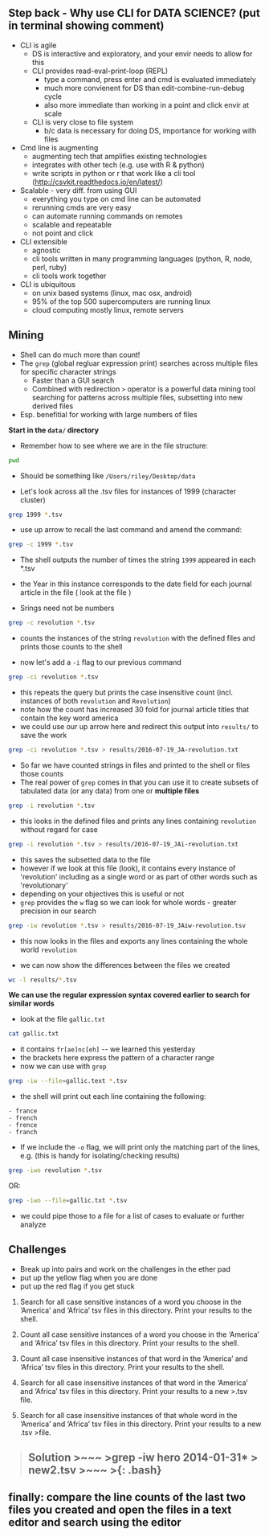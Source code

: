 ## Step back - Why use CLI for DATA SCIENCE? (put in terminal showing comment)

* CLI is agile
	* DS is interactive and exploratory, and your envir needs to allow for this
	* CLI provides read-eval-print-loop (REPL)
		* type a command, press enter and cmd is evaluated immediately
		* much more convienent for DS than edit-combine-run-debug cycle
		* also more immediate than working in a point and click envir at scale
	* CLI is very close to file system
		* b/c data is necessary for doing DS, importance for working with files
* Cmd line is augmenting
	* augmenting tech that amplifies existing technologies
	* integrates with other tech (e.g. use with R & python)
	* write scripts in python or r that work like a cli tool (http://csvkit.readthedocs.io/en/latest/)
* Scalable - very diff. from using GUI
	* everything you type on cmd line can be automated
	* rerunning cmds are very easy
	* can automate running commands on remotes
	* scalable and repeatable
	* not point and click
* CLI extensible 
	* agnostic
	* cli tools written in many programming languages (python, R, node, perl, ruby)
	* cli tools work together
* CLI is ubiquitous 
	* on unix based systems (linux, mac osx, android)
	* 95% of the top 500 supercomputers are running linux
	* cloud computing mostly linux, remote servers

## Mining 

* Shell can do much more than count! 
* The `grep` (global regluar expression print) searches across multiple files for specific character strings
  * Faster than a GUI search 
  * Combined with redirection `>` operator is a powerful data mining tool searching for patterns across multiple files, subsetting into new derived files
* Esp. benefitial for working with large numbers of files

**Start in the `data/` directory**

* Remember how to see where we are in the file structure: 

```bash
pwd
```

* Should be something like `/Users/riley/Desktop/data`

* Let's look across all the .tsv files for instances of 1999  (character cluster)

```bash
grep 1999 *.tsv
```

* use up arrow to recall the last command and amend the command: 

```bash
grep -c 1999 *.tsv
```

* The shell outputs the number of times the string `1999` appeared in each *.tsv
* the Year in this instance corresponds to the date field for each journal article in the file ( look at the file )

* Srings need not be numbers

```bash
grep -c revolution *.tsv
```

* counts the instances of the string `revolution` with the defined files and prints those counts to the shell

* now let's add a `-i` flag to our previous command

```bash
grep -ci revolution *.tsv
```

* this repeats the query but prints the case insensitive count (incl. instances of both `revolution` and `Revolution`)
* note how the count has increased 30 fold for journal article titles that contain the key word america
* we could use our up arrow here and redirect this output into `results/` to save the work

```bash
grep -ci revolution *.tsv > results/2016-07-19_JA-revolution.txt
```

* So far we have counted strings in files and printed to the shell or files those counts
* The real power of `grep` comes in that you can use it to create subsets of tabulated data (or any data) from one or **multiple files**

```bash
grep -i revolution *.tsv
```

* this looks in the defined files and prints any lines containing `revolution` without regard for case

```bash
grep -i revolution *.tsv > results/2016-07-19_JAi-revolution.txt
```

* this saves the subsetted data to the file
* however if we look at this file (look), it contains every instance of 'revolution' including as a single word or as part of other words such as 'revolutionary'
* depending on your objectives this is useful or not
* `grep` provides the `w` flag so we can look for whole words - greater precision in our search

```bash
grep -iw revolution *.tsv > results/2016-07-19_JAiw-revolution.tsv
```
* this now looks in the files and exports any lines containing the whole world `revolution`

* we can now show the differences between the files we created

```bash
wc -l results/*.tsv
```

**We can use the regular expression syntax covered earlier to search for similar words**

* look at the file `gallic.txt`

```bash
cat gallic.txt
```
* it contains `fr[ae]nc[eh]` -- we learned this yesterday
* the brackets here express the pattern of a character range
* now we can use with `grep`

```bash
grep -iw --file=gallic.text *.tsv
```

* the shell will print out each line containing the following:

```
- france
- french
- frence
- franch
```

* If we include the `-o` flag, we will print only the matching part of the lines, e.g. (this is handy for isolating/checking results)

```bash
grep -iwo revolution *.tsv
```

OR:

```bash
grep -iwo --file=gallic.txt *.tsv
```

* we could pipe those to a file for a list of cases to evaluate or further analyze

## Challenges 

* Break up into pairs and work on the challenges in the ether pad
* put up the yellow flag when you are done
* put up the red flag if you get stuck

1. Search for all case sensitive instances of a word you choose in the ‘America’ and ‘Africa’ tsv files in this directory. Print your results to the shell.

2. Count all case sensitive instances of a word you choose in the ‘America’ and ‘Africa’ tsv files in this directory. Print your results to the shell.

3. Count all case insensitive instances of that word in the ‘America’ and ‘Africa’ tsv files in this directory. Print your results to the shell.


4. Search for all case insensitive instances of that word in the ‘America’ and ‘Africa’ tsv files in this directory. Print your results to a new >.tsv file.

5. Search for all case insensitive instances of that whole word in the ‘America’ and ‘Africa’ tsv files in this directory. Print your results to a new .tsv >file. 

> ## Solution >~~~ >grep -iw hero 2014-01-31* > new2.tsv >~~~ >{: .bash}

## finally: compare the line counts of the last two files you created and open the files in a text editor and search using the editor
